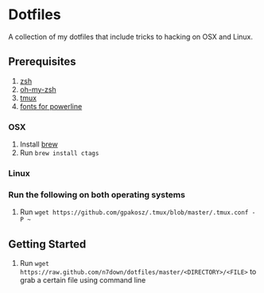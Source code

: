 # Dotfiles
A collection of my dotfiles that include tricks to hacking on OSX and Linux. 
## Prerequisites
1. [zsh](https://gist.github.com/derhuerst/12a1558a4b408b3b2b6e)
2. [oh-my-zsh](https://github.com/robbyrussell/oh-my-zsh)
3. [tmux](https://github.com/tmux/tmux)
4. [fonts for powerline](https://github.com/powerline/fonts)
### OSX
1. Install [brew](https://brew.sh/)
2. Run `brew install ctags` 
### Linux

### Run the following on both operating systems
1. Run `wget https://github.com/gpakosz/.tmux/blob/master/.tmux.conf -P ~`
## Getting Started
1. Run `wget https://raw.github.com/n7down/dotfiles/master/<DIRECTORY>/<FILE>` to grab a certain file using command line

